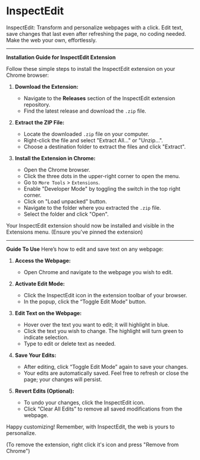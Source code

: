 # InspectEdit
InspectEdit: Transform and personalize webpages with a click. Edit text, save changes that last even after refreshing the page, no coding needed. Make the web your own, effortlessly.



---

**Installation Guide for InspectEdit Extension**

Follow these simple steps to install the InspectEdit extension on your Chrome browser:

1. **Download the Extension:**
   - Navigate to the **Releases** section of the InspectEdit extension repository.
   - Find the latest release and download the `.zip` file.

2. **Extract the ZIP File:**
   - Locate the downloaded `.zip` file on your computer.
   - Right-click the file and select "Extract All..." or "Unzip...".
   - Choose a destination folder to extract the files and click "Extract".

3. **Install the Extension in Chrome:**
   - Open the Chrome browser.
   - Click the three dots in the upper-right corner to open the menu.
   - Go to `More Tools` > `Extensions`.
   - Enable "Developer Mode" by toggling the switch in the top right corner.
   - Click on "Load unpacked" button.
   - Navigate to the folder where you extracted the `.zip` file.
   - Select the folder and click "Open".

Your InspectEdit extension should now be installed and visible in the Extensions menu. (Ensure you've pinned the extension) 

---

**Guide To Use** 
Here’s how to edit and save text on any webpage:

1. **Access the Webpage:**
   - Open Chrome and navigate to the webpage you wish to edit.

2. **Activate Edit Mode:**
   - Click the InspectEdit icon in the extension toolbar of your browser.
   - In the popup, click the “Toggle Edit Mode” button.

3. **Edit Text on the Webpage:**
   - Hover over the text you want to edit; it will highlight in blue.
   - Click the text you wish to change. The highlight will turn green to indicate selection.
   - Type to edit or delete text as needed.

4. **Save Your Edits:**
   - After editing, click “Toggle Edit Mode” again to save your changes.
   - Your edits are automatically saved. Feel free to refresh or close the page; your changes will persist.

5. **Revert Edits (Optional):**
   - To undo your changes, click the InspectEdit icon.
   - Click “Clear All Edits” to remove all saved modifications from the webpage.

Happy customizing! Remember, with InspectEdit, the web is yours to personalize.


(To remove the extension, right click it's icon and press "Remove from Chrome") 
